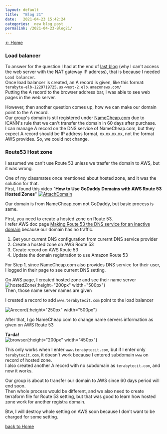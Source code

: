 ```yaml
---
layout: default
title:  "Blog 21"
date:   2021-04-23 15:42:24
categories:  new blog post
permalink: /2021-04-23-Blog21/
---
```

[<- Home](https://keiyamo.github.io/) 

### Load balancer
To answer for the question I had at the end of [last blog](/2021-04-16-Blog20/) (why I can't access the web server with the NAT gateway IP address), that is because I needed `Load balancer`.   
Once load balancer is created, an A record is given, like this format:  
`terabyte-elb-1229719725.us-west-2.elb.amazonaws.com/`  
Putting the A record to the browser address bar, I was able to see web pages in the web server.  

However, then another question comes up, how we can make our domain point to the A record.  
Our group's domain is stil registered under [NameCheap.com](https://www.namecheap.com/) due to ICANN's rule that we can't transfer the domain in 60 days after purchase.  
I can manage A record on the DNS service of NameCheap.com, but they expect A record should be IP address format, xx.xx.xx.xx, not the format AWS provides. So, we could not change.   

### Route53 Host zone
I assumed we can't use Route 53 unless we trasfer the domain to AWS, but it was wrong.  

One of my classmates once mentioned about hosted zone, and it was the solution for that.  
First, I found this video "**How to Use GoDaddy Domains with AWS Route 53 Hosted Zones**"
[![AttachDomain](http://i3.ytimg.com/vi/zFuluVTsF14/hqdefault.jpg)](https://www.youtube.com/watch?v=zFuluVTsF140)

Our domain is from NameCheap.com not GoDaddy, but basic process is same.  

First, you need to create a hosted zone on Route 53.  
I refer AWS doc page [Making Route 53 the DNS service for an inactive domain](https://docs.aws.amazon.com/Route53/latest/DeveloperGuide/migrate-dns-domain-inactive.html#migrate-dns-get-zone-file-domain-inactive) because our domain has no traffic.   

1. Get your current DNS configuration from curernt DNS service provider 
2. Create a hosted zone on AWS Route 53
3. Create record on AWS Route 53
4. Update the domain registration to use Amazon Route 53

For Step 1, since NameCheap.com also provides DNS service for their user, I logged in their page to see current DNS setting.  

On AWS page, I created hosted zone and see their name server 
![hostedZone](https://user-images.githubusercontent.com/69828773/115947792-fb119480-a47e-11eb-864f-d8a2039e508c.png){:height="200px" width="500px"}  
Then, those name server names are given  

I created a record to add `www.terabytecit.com` point to the load balancer


![Arecord](https://user-images.githubusercontent.com/69828773/115947588-8ab64380-a47d-11eb-80ce-9e69404faee0.png){:height="250px" width="500px"}   

After that, I go NameCheap.com to change name servers information as given on AWS Route 53  


**Ta-da!**  
![browser](https://user-images.githubusercontent.com/69828773/115947781-ea611e80-a47e-11eb-908a-62890a2883b4.png){:height="200px" width="450px"} 

This only works when I enter `www.terabytecit.com`, but if I enter only `terabytecit.com`, it doesn't work because I entered subdomain `www` on record of hosted zone.  
I also created another A record with no subdomain as `terabytecit.com`, and now it works.  
 

Our group is about to transfer our domain to AWS since 60 days period will end soon.  
Then whole process would be different, and we also need to create terraform file for Route 53 setting, but that was good to learn how hosted zone work for another registra domain.  

Btw, I will destroy whole setting on AWS soon because I don't want to be charged for some setting.  




[back to Home](https://keiyamo.github.io/)





